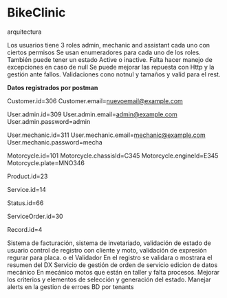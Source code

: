 # BikeClinic
 arquitectura

Los usuarios tiene 3 roles admin, mechanic and assistant cada uno con ciertos permisos
Se usan enumeradores para cada uno de los roles. También puede tener un estado Active o inactive.
Falta hacer manejo de excepciones en caso de null
Se puede mejorar las repuesta con Http y la gestión ante fallos.
Validaciones cono notnul y tamaños y valid para el rest. 

**Datos registrados por postman**

Customer.id=306
Customer.email=nuevoemail@example.com

User.admin.id=309
User.admin.email=admin@example.com
User.admin.password=admin

User.mechanic.id=311
User.mechanic.email=mechanic@example.com
User.mechanic.password=mecha

Motorcycle.id=101
Motorcycle.chassisId=C345
Motorcycle.engineId=E345
Motorcycle.plate=MNO346

Product.id=23

Service.id=14

Status.id=66

ServiceOrder.id=30

Record.id=4

Sistema de facturación, sistema de invetariado, validación de estado de usuario
control de registro con cliente y moto, validación de expresión regurar para placa.
o el Validador
En el registro se validara o mostrara el resumen del DX
Servicio de gestión de orden de servicio
edicion de datos mecánico
En mecánico motos que están en taller y falta procesos.
Mejorar los criterios y elementos de selección y generación del estado. 
Manejar alerts en la gestion de erroes
BD por tenants 
